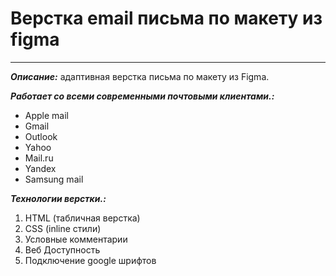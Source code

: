 # Верстка email письма по макету из figma
---
___Описание:___ адаптивная верстка письма по макету из Figma.

___Работает со всеми современными почтовыми клиентами.:___
* Apple mail
* Gmail
* Outlook
* Yahoo
* Mail.ru
* Yandex
* Samsung mail

___Технологии верстки.:___
1. HTML (табличная верстка)
2. CSS (inline стили)
3. Условные комментарии
4. Веб Доступность
5. Подключение google шрифтов







